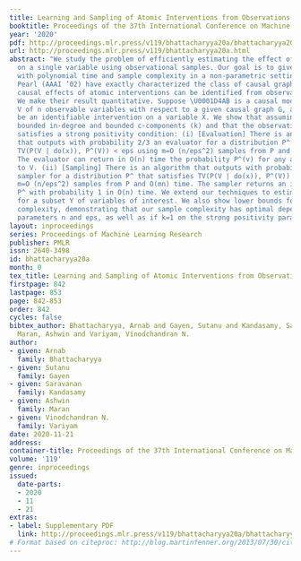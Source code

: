 ```yaml
---
title: Learning and Sampling of Atomic Interventions from Observations
booktitle: Proceedings of the 37th International Conference on Machine Learning
year: '2020'
pdf: http://proceedings.mlr.press/v119/bhattacharyya20a/bhattacharyya20a.pdf
url: http://proceedings.mlr.press/v119/bhattacharyya20a.html
abstract: "We study the problem of efficiently estimating the effect of an intervention
  on a single variable using observational samples. Our goal is to give algorithms
  with polynomial time and sample complexity in a non-parametric setting. Tian and
  Pearl (AAAI ’02) have exactly characterized the class of causal graphs for which
  causal effects of atomic interventions can be identified from observational data.
  We make their result quantitative. Suppose \U0001D4AB is a causal model on a set
  V of n observable variables with respect to a given causal graph G, and let do(x)
  be an identifiable intervention on a variable X. We show that assuming that G has
  bounded in-degree and bounded c-components (k) and that the observational distribution
  satisfies a strong positivity condition: (i) [Evaluation] There is an algorithm
  that outputs with probability 2/3 an evaluator for a distribution P^ that satisfies
  TV(P(V | do(x)), P^(V)) < eps using m=O (n/eps^2) samples from P and O(mn) time.
  The evaluator can return in O(n) time the probability P^(v) for any assignment v
  to V. (ii) [Sampling] There is an algorithm that outputs with probability 2/3 a
  sampler for a distribution P^ that satisfies TV(P(V | do(x)), P^(V)) < eps using
  m=O (n/eps^2) samples from P and O(mn) time. The sampler returns an iid sample from
  P^ with probability 1 in O(n) time. We extend our techniques to estimate P(Y | do(x))
  for a subset Y of variables of interest. We also show lower bounds for the sample
  complexity, demonstrating that our sample complexity has optimal dependence on the
  parameters n and eps, as well as if k=1 on the strong positivity parameter."
layout: inproceedings
series: Proceedings of Machine Learning Research
publisher: PMLR
issn: 2640-3498
id: bhattacharyya20a
month: 0
tex_title: Learning and Sampling of Atomic Interventions from Observations
firstpage: 842
lastpage: 853
page: 842-853
order: 842
cycles: false
bibtex_author: Bhattacharyya, Arnab and Gayen, Sutanu and Kandasamy, Saravanan and
  Maran, Ashwin and Variyam, Vinodchandran N.
author:
- given: Arnab
  family: Bhattacharyya
- given: Sutanu
  family: Gayen
- given: Saravanan
  family: Kandasamy
- given: Ashwin
  family: Maran
- given: Vinodchandran N.
  family: Variyam
date: 2020-11-21
address: 
container-title: Proceedings of the 37th International Conference on Machine Learning
volume: '119'
genre: inproceedings
issued:
  date-parts:
  - 2020
  - 11
  - 21
extras:
- label: Supplementary PDF
  link: http://proceedings.mlr.press/v119/bhattacharyya20a/bhattacharyya20a-supp.pdf
# Format based on citeproc: http://blog.martinfenner.org/2013/07/30/citeproc-yaml-for-bibliographies/
---
```

